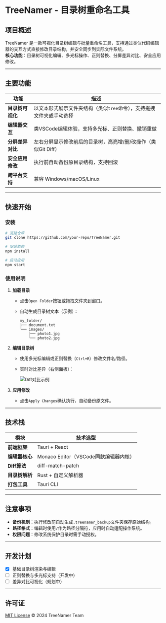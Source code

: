# TreeNamer - 目录树重命名工具

## 项目概述

TreeNamer 是一款可视化目录树编辑与批量重命名工具，支持通过类似代码编辑器的交互方式直接修改目录结构，并安全同步到实际文件系统。  
**核心功能**：目录树可视化编辑、多光标操作、正则替换、分屏差异对比、安全应用修改。

---

## 主要功能

| 功能                 | 描述                                                                 |
|----------------------|----------------------------------------------------------------------|
| **目录树可视化**     | 以文本形式展示文件夹结构（类似`tree`命令），支持拖拽文件夹或手动选择 |
| **编辑器交互**       | 类VSCode编辑体验，支持多光标、正则替换、撤销重做                     |
| **分屏差异对比**     | 左右分屏显示修改前后的目录树，高亮增/删/改操作（类似Git Diff）       |
| **安全应用修改**     | 执行前自动备份原目录结构，支持回滚                                   |
| **跨平台支持**       | 兼容 Windows/macOS/Linux                                            |

---

## 快速开始

### 安装

```bash
# 克隆仓库
git clone https://github.com/your-repo/TreeNamer.git

# 安装依赖
npm install

# 启动应用
npm start
```

### 使用说明

1. **加载目录**  
   - 点击`Open Folder`按钮或拖拽文件夹到窗口。
   - 自动生成目录树文本（示例）：

     ```
     my_folder/
     ├── document.txt
     └── images/
         ├── photo1.jpg
         └── photo2.jpg
     ```

2. **编辑目录树**  
   - 使用多光标编辑或正则替换（`Ctrl+R`）修改文件名/路径。
   - 实时对比差异（右侧面板）：

     ![Diff对比示例](screenshots/diff-example.png)

3. **应用修改**  
   - 点击`Apply Changes`确认执行，自动备份原文件。

---

## 技术栈

| 模块           | 技术选型                                 |
|----------------|------------------------------------------|
| **前端框架**   | Tauri + React                           |
| **编辑器核心** | Monaco Editor（VSCode同款编辑器内核）    |
| **Diff算法**   | diff-match-patch                         |
| **目录树解析** | Rust + 自定义解析器                      |
| **打包工具**   | Tauri CLI                               |

---

## 注意事项

- **备份机制**：执行修改前自动生成`.treenamer_backup`文件夹保存原始结构。
- **路径格式**：编辑时使用`/`作为路径分隔符，应用时自动适配操作系统。
- **权限问题**：修改系统保护目录时需手动授权。

---

## 开发计划

- [x] 基础目录树渲染与编辑  
- [ ] 正则替换与多光标支持（开发中）  
- [ ] 差异对比可视化（规划中）  

---

## 许可证

[MIT License](LICENSE) © 2024 TreeNamer Team
